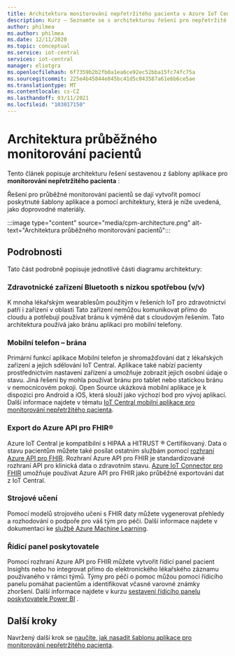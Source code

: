 ```yaml
---
title: Architektura monitorování nepřetržitého pacienta v Azure IoT Central | Microsoft Docs
description: Kurz – Seznamte se s architekturou řešení pro nepřetržité monitorování pacientů.
author: philmea
ms.author: philmea
ms.date: 12/11/2020
ms.topic: conceptual
ms.service: iot-central
services: iot-central
manager: eliotgra
ms.openlocfilehash: 6f7359b2b2fb0a1ea6ce92ec52bba15fc74fc75a
ms.sourcegitcommit: 225e4b45844e845bc41d5c043587a61e6b6ce5ae
ms.translationtype: MT
ms.contentlocale: cs-CZ
ms.lasthandoff: 03/11/2021
ms.locfileid: "103017150"
---
```

# <a name="continuous-patient-monitoring-architecture"></a>Architektura průběžného monitorování pacientů

Tento článek popisuje architekturu řešení sestavenou z šablony aplikace pro **monitorování nepřetržitého pacienta** :

Řešení pro průběžné monitorování pacientů se dají vytvořit pomocí poskytnuté šablony aplikace a pomocí architektury, která je níže uvedená, jako doprovodné materiály.

:::image type="content" source="media/cpm-architecture.png" alt-text="Architektura průběžného monitorování pacientů":::

## <a name="details"></a>Podrobnosti

Tato část podrobně popisuje jednotlivé části diagramu architektury:

### <a name="bluetooth-low-energy-ble-medical-devices"></a>Zdravotnické zařízení Bluetooth s nízkou spotřebou (v/v)

K mnoha lékařským wearablesům použitým v řešeních IoT pro zdravotnictví patří i zařízení v oblasti Tato zařízení nemůžou komunikovat přímo do cloudu a potřebují používat bránu k výměně dat s cloudovým řešením. Tato architektura používá jako bránu aplikaci pro mobilní telefony.

### <a name="mobile-phone-gateway"></a>Mobilní telefon – brána

Primární funkcí aplikace Mobilní telefon je shromažďování dat z lékařských zařízení a jejich sdělování IoT Central. Aplikace také nabízí pacienty prostřednictvím nastavení zařízení a umožňuje zobrazit jejich osobní údaje o stavu. Jiná řešení by mohla používat bránu pro tablet nebo statickou bránu v nemocnicovém pokoji. Open Source ukázková mobilní aplikace je k dispozici pro Android a iOS, která slouží jako výchozí bod pro vývoj aplikací. Další informace najdete v tématu [IoT Central mobilní aplikace pro monitorování nepřetržitého pacienta](/samples/iot-for-all/iotc-cpm-sample/iotc-cpm-sample/).

### <a name="export-to-azure-api-for-fhirreg"></a>Export do Azure API pro FHIR&reg;

Azure IoT Central je kompatibilní s HIPAA a HITRUST &reg; Certifikovaný. Data o stavu pacientům můžete také posílat ostatním službám pomocí [rozhraní Azure API pro FHIR](../../healthcare-apis/fhir/overview.md). Rozhraní Azure API pro FHIR je standardizované rozhraní API pro klinická data o zdravotním stavu. [Azure IoT Connector pro FHIR](../../healthcare-apis/fhir/iot-fhir-portal-quickstart.md) umožňuje používat Azure API pro FHIR jako průběžné exportování dat z IoT Central.

### <a name="machine-learning"></a>Strojové učení

Pomocí modelů strojového učení s FHIR daty můžete vygenerovat přehledy a rozhodování o podpoře pro váš tým pro péči. Další informace najdete v dokumentaci ke [službě Azure Machine Learning](../../machine-learning/index.yml).

### <a name="provider-dashboard"></a>Řídicí panel poskytovatele

Pomocí rozhraní Azure API pro FHIR můžete vytvořit řídicí panel pacient Insights nebo ho integrovat přímo do elektronického lékařského záznamu používaného v rámci týmů. Týmy pro péči o pomoc můžou pomocí řídicího panelu pomáhat pacientům a identifikovat včasné varovné známky zhoršení. Další informace najdete v kurzu [sestavení řídicího panelu poskytovatele Power BI](tutorial-health-data-triage.md) .

## <a name="next-steps"></a>Další kroky

Navržený další krok se [naučíte, jak nasadit šablonu aplikace pro monitorování nepřetržitého pacienta](tutorial-continuous-patient-monitoring.md).